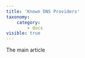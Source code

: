 ```yaml
---
title: 'Known DNS Providers'
taxonomy:
    category:
        - docs
visible: true
---
```


The main article
